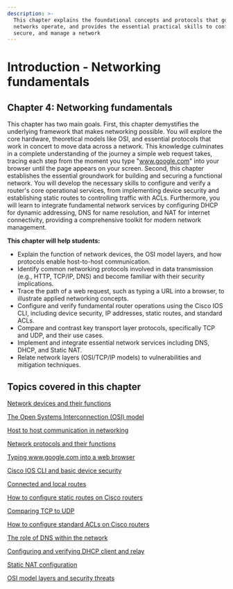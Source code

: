 ```yaml
---
description: >-
  This chapter explains the foundational concepts and protocols that govern how
  networks operate, and provides the essential practical skills to configure,
  secure, and manage a network
---
```


# Introduction - Networking fundamentals

## Chapter 4: Networking fundamentals

This chapter has two main goals. First, this chapter demystifies the underlying framework that makes networking possible. You will explore the core hardware, theoretical models like OSI, and essential protocols that work in concert to move data across a network. This knowledge culminates in a complete understanding of the journey a simple web request takes, tracing each step from the moment you type "www.google.com" into your browser until the page appears on your screen. Second, this chapter establishes the essential groundwork for building and securing a functional network. You will develop the necessary skills to configure and verify a router's core operational services, from implementing device security and establishing static routes to controlling traffic with ACLs. Furthermore, you will learn to integrate fundamental network services by configuring DHCP for dynamic addressing, DNS for name resolution, and NAT for internet connectivity, providing a comprehensive toolkit for modern network management.

**This chapter will help students:**

* Explain the function of network devices, the OSI model layers, and how protocols enable host-to-host communication.
* Identify common networking protocols involved in data transmission (e.g., HTTP, TCP/IP, DNS) and become familiar with their security implications.
* Trace the path of a web request, such as typing a URL into a browser, to illustrate applied networking concepts.
* Configure and verify fundamental router operations using the Cisco IOS CLI, including device security, IP addresses, static routes, and standard ACLs.
* Compare and contrast key transport layer protocols, specifically TCP and UDP, and their use cases.
* Implement and integrate essential network services including DNS, DHCP, and Static NAT.
* Relate network layers (OSI/TCP/IP models) to vulnerabilities and mitigation techniques.

## Topics covered in this chapter

[Network devices and their functions](../network-devices-and-their-functions/)

[The Open Systems Interconnection (OSI) model](../the-open-systems-interconnection-osi-model.md)

[Host to host communication in networking](../host-to-host-communication-in-networking.md)

[Network protocols and their functions](../network-protocols-and-their-functions.md)

[Typing www.google.com into a web browser](../typing-www.google.com-into-a-web-browser.md)

[Cisco IOS CLI and basic device security](../cisco-ios-cli-and-basic-device-security/)

[Connected and local routes](../connected-and-local-routes/)

[How to configure static routes on Cisco routers](../how-to-configure-static-routes-on-cisco-routers/)

[Comparing TCP to UDP](../comparing-tcp-to-udp/)

[How to configure standard ACLs on Cisco routers](../how-to-configure-standard-acls-on-cisco-routers/)

[The role of DNS within the network](../the-role-of-dns-within-the-network/)

[Configuring and verifying DHCP client and relay](../configuring-and-verifying-dhcp-client-and-relay/)

[Static NAT configuration](../static-nat-configuration.md)

[OSI model layers and security threats](../osi-model-layers-and-security-threats/)
